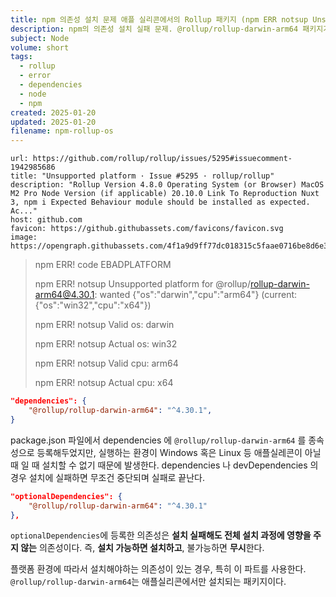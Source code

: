 ```yaml
---
title: npm 의존성 설치 문제 애플 실리콘에서의 Rollup 패키지 (npm ERR notsup Unsupported platform for rollup-darwin-arm64)
description: npm의 의존성 설치 실패 문제. @rollup/rollup-darwin-arm64 패키지가 애플 실리콘에서만 설치 가능하다. Windows 및 Linux 환경에서의 설치 불가 원인. optionalDependencies의 사용 방법.
subject: Node
volume: short
tags:
  - rollup
  - error
  - dependencies
  - node
  - npm
created: 2025-01-20
updated: 2025-01-20
filename: npm-rollup-os
---
```



```cardlink
url: https://github.com/rollup/rollup/issues/5295#issuecomment-1942985686
title: "Unsupported platform · Issue #5295 · rollup/rollup"
description: "Rollup Version 4.8.0 Operating System (or Browser) MacOS M2 Pro Node Version (if applicable) 20.10.0 Link To Reproduction Nuxt 3, npm i Expected Behaviour module should be installed as expected. Ac..."
host: github.com
favicon: https://github.githubassets.com/favicons/favicon.svg
image: https://opengraph.githubassets.com/4f1a9d9ff77dc018315c5faae0716be8d6e371e7a8f96f7acf8f9e0a847b5069/rollup/rollup/issues/5295
```


> npm ERR! code EBADPLATFORM
>
> npm ERR! notsup Unsupported platform for @rollup/rollup-darwin-arm64@4.30.1: wanted {"os":"darwin","cpu":"arm64"} (current: {"os":"win32","cpu":"x64"})
>
> npm ERR! notsup Valid os:   darwin
>
> npm ERR! notsup Actual os:  win32
>
> npm ERR! notsup Valid cpu:  arm64
>
> npm ERR! notsup Actual cpu: x64

```json
"dependencies": {
	"@rollup/rollup-darwin-arm64": "^4.30.1",
}
```

package.json 파일에서 dependencies 에 `@rollup/rollup-darwin-arm64` 를 종속성으로 등록해두었지만, 실행하는 환경이 Windows 혹은 Linux 등 애플실레콘이 아닐 때 일 때 설치할 수 없기 때문에 발생한다. dependencies 나 devDependencies 의 경우 설치에 실패하면 무조건 중단되며 실패로 끝난다.

```json
"optionalDependencies": {
	"@rollup/rollup-darwin-arm64": "^4.30.1"
},
```

`optionalDependencies`에 등록한 의존성은 **설치 실패해도 전체 설치 과정에 영향을 주지 않는** 의존성이다. 즉, **설치 가능하면 설치하고**, 불가능하면 **무시**한다.

플랫폼 환경에 따라서 설치해야하는 의존성이 있는 경우, 특히 이 파트를 사용한다. `@rollup/rollup-darwin-arm64`는 애플실리콘에서만 설치되는 패키지이다.
